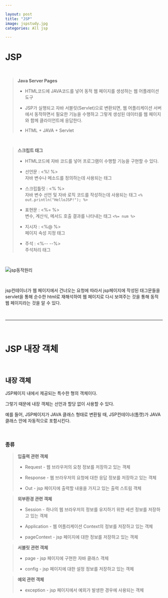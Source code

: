 ```yaml
---  

layout: post  
title: "JSP"  
image: jspstudy.jpg  
categories: All jsp  

---  
```


# JSP  

<br>  

> **Java Server Pages**  
> 
> * HTML코드에 JAVA코드를 넣어 동적 웹 페이지를 생성하는 웹 어플레이션 도구  
> 
> * JSP가 실행되고 자바 서블릿(Servlet)으로 변환되면, 웹 어플리케이션 서버에서 동작하면서 필요한 기능을 수행하고 그렇게 생성된 데이터를 웹 페이지와 함께 클라이언트에 응답한다.  
> 
> * HTML + JAVA + Servlet  

<br>  

> **스크립트 태그**  
> 
> * HTML코드에 자바 코드를 넣어 프로그램이 수행할 기능을 구현할 수 있다.  
> 
> * 선언문 : <%!  %>  
>       자바 변수나 메소드를 정의하는데 사용되는 태그  
> 
> * 스크립틀릿 : <%  %>  
>       자바 변수 선언 및 자바 로직 코드를 작성하는데 사용되는 태그  `<% out.println("HelloJSP!"); %>`
> 
> * 표현문 : <%=  %>  
>       변수, 계산식, 메서드 호출 결과를 나타내는 태그  `<%= num %>`
> 
> * 지시자 : <%@  %>  
>       페이지 속성 지정 태그  
> 
> * 주석 : <%--  --%>  
>       주석처리 태그  

<br>  

![jsp동작원리](https://user-images.githubusercontent.com/103972967/174952272-5e82cd8a-f6af-42f8-ba11-7600e546f236.PNG)  

<br>  

jsp컨테이너가 웹 페이지에서 건너오는 요청에 따라서 jsp페이지에 작성된 태그문들을  
servlet을 통해 순수한 html로 재해석하여 웹 페이지로 다시 보여주는 것을 통해 동적 웹 페이지라는 것을 알 수 있다.  

<br>  
<hr>  
<br>  

# JSP 내장 객체  

<br>  

## 내장 객체 

JSP페이지 내에서 제공되는 특수한 형의 객체이다.  

그렇기 때문에 내장 객체는 선언과 할당 없이 사용할 수 있다.  

예를 들어, JSP페이지가 JAVA 클래스 형태로 변환될 때, JSP컨테이너(톰캣)가 JAVA클래스 안에 자동적으로 포함시킨다.  

<br>  

### 종류  

> **입출력 관련 객체**  
> 
> * Request - 웹 브라우저의 요청 정보를 저장하고 있는 객체  
> 
> * Response -  웹 브라우저의 요청에 대한 응답 정보를 저장하고 있는 객체  
> 
> * Out - jsp 페이지에 출력할 내용을 가지고 있는 출력 스트림 객체  

> **외부환경 관련 객체**  
> 
> * Session - 하나의 웹 브라우저의 정보를 유지하기 위한 세션 정보를 저장하고 있는 객체  
> 
> * Application - 웹 어플리케이션 Context의 정보를 저장하고 있는 객체  
> 
> * pageContext - jsp 페이지에 대한 정보를 저장하고 있는 객체  
 
> **서블릿 관련 객체**  
> 
> * page - jsp 페이지에 구현한 자바 클래스 객체  
> 
> * config - jsp 페이지에 대한 설정 정보를 저장하고 있는 객체  

> **예외 관련 객체**  
> 
> * exception - jsp 페이지에서 예외가 발생한 경우에 사용되는 객체  